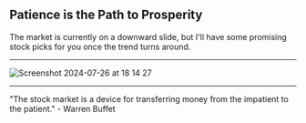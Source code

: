 ## Patience is the Path to Prosperity

The market is currently on a downward slide, but I'll have some promising stock picks for you once the trend turns around.

---

![Screenshot 2024-07-26 at 18 14 27](https://github.com/user-attachments/assets/c1313fdd-ee94-4586-96f2-1b445dc60cf1)

---

"The stock market is a device for transferring money from the impatient to the patient." - Warren Buffet
